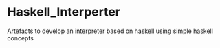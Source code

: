 # Haskell_Interperter
Artefacts to develop an interpreter based on haskell using simple haskell concepts
